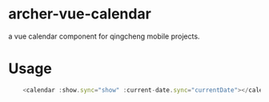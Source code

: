 # archer-vue-calendar
a vue calendar component for qingcheng mobile projects.


#	Usage

```JavaScript
	<calendar :show.sync="show" :current-date.sync="currentDate"></calendar>
```

